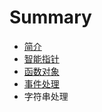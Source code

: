 # Summary

* [简介](jian_jie.md)
* [智能指针](zhi_neng_zhi_zhen.md)
* [函数对象](han_shu_dui_xiang.md)
* [事件处理](shi_jian_chu_li.md)
* 字符串处理


